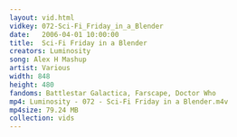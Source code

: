 ```yaml
---
layout: vid.html
vidkey: 072-Sci-Fi_Friday_in_a_Blender
date:   2006-04-01 10:00:00
title:  Sci-Fi Friday in a Blender
creators: Luminosity
song: Alex H Mashup
artist: Various
width: 848
height: 480
fandoms: Battlestar Galactica, Farscape, Doctor Who
mp4: Luminosity - 072 - Sci-Fi Friday in a Blender.m4v
mp4size: 79.24 MB
collection: vids
---
```


  <div>
  
  </div>
  